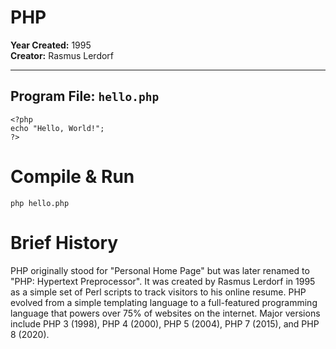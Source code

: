 # PHP

**Year Created:** 1995  
**Creator:** Rasmus Lerdorf

---

## Program File: `hello.php`

```
<?php
echo "Hello, World!";
?>
```

# Compile & Run

```
php hello.php
```

# Brief History

PHP originally stood for "Personal Home Page" but was later renamed to "PHP: Hypertext Preprocessor".
It was created by Rasmus Lerdorf in 1995 as a simple set of Perl scripts to track visitors to his online resume.
PHP evolved from a simple templating language to a full-featured programming language that powers over 75% of websites on the internet.
Major versions include PHP 3 (1998), PHP 4 (2000), PHP 5 (2004), PHP 7 (2015), and PHP 8 (2020).
